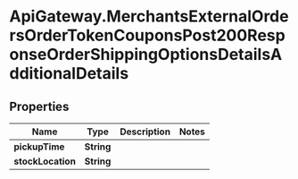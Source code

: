 # ApiGateway.MerchantsExternalOrdersOrderTokenCouponsPost200ResponseOrderShippingOptionsDetailsAdditionalDetails

## Properties

Name | Type | Description | Notes
------------ | ------------- | ------------- | -------------
**pickupTime** | **String** |  | 
**stockLocation** | **String** |  | 


